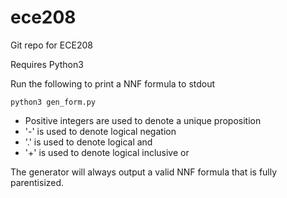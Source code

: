 # ece208
Git repo for ECE208

Requires Python3

Run the following to print a NNF formula to stdout

```
python3 gen_form.py
```
* Positive integers are used to denote a unique proposition
* '-' is used to denote logical negation
* '.' is used to denote logical and
* '+' is used to denote logical inclusive or

The generator will always output a valid NNF formula that is fully parentisized. 
